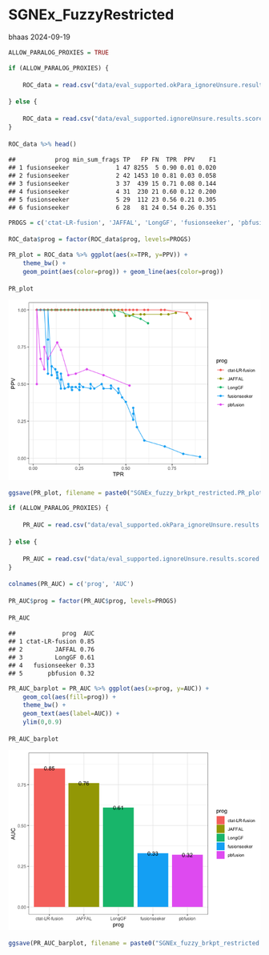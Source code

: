 SGNEx_FuzzyRestricted
================
bhaas
2024-09-19

``` r
ALLOW_PARALOG_PROXIES = TRUE
```

``` r
if (ALLOW_PARALOG_PROXIES) { 

    ROC_data = read.csv("data/eval_supported.okPara_ignoreUnsure.results.scored.ROC", header=T, sep="\t")

} else {
    
    ROC_data = read.csv("data/eval_supported.ignoreUnsure.results.scored.ROC", header=T, sep="\t")
}

ROC_data %>% head()
```

    ##           prog min_sum_frags TP   FP FN  TPR  PPV    F1
    ## 1 fusionseeker             1 47 8255  5 0.90 0.01 0.020
    ## 2 fusionseeker             2 42 1453 10 0.81 0.03 0.058
    ## 3 fusionseeker             3 37  439 15 0.71 0.08 0.144
    ## 4 fusionseeker             4 31  230 21 0.60 0.12 0.200
    ## 5 fusionseeker             5 29  112 23 0.56 0.21 0.305
    ## 6 fusionseeker             6 28   81 24 0.54 0.26 0.351

``` r
PROGS = c('ctat-LR-fusion', 'JAFFAL', 'LongGF', 'fusionseeker', 'pbfusion')

ROC_data$prog = factor(ROC_data$prog, levels=PROGS)
```

``` r
PR_plot = ROC_data %>% ggplot(aes(x=TPR, y=PPV)) + 
    theme_bw() +
    geom_point(aes(color=prog)) + geom_line(aes(color=prog))

PR_plot
```

![](SGNEx_FuzzyRestricted_files/figure-gfm/unnamed-chunk-4-1.png)<!-- -->

``` r
ggsave(PR_plot, filename = paste0("SGNEx_fuzzy_brkpt_restricted.PR_plot.PARA-OK=", ALLOW_PARALOG_PROXIES, ".svg"), height = 4, width=6 )
```

``` r
if (ALLOW_PARALOG_PROXIES) {
    
    PR_AUC = read.csv("data/eval_supported.okPara_ignoreUnsure.results.scored.PR.AUC", header=F, sep="\t")

} else {
    
    PR_AUC = read.csv("data/eval_supported.ignoreUnsure.results.scored.PR.AUC", header=F, sep="\t")
}
    
colnames(PR_AUC) = c('prog', 'AUC')

PR_AUC$prog = factor(PR_AUC$prog, levels=PROGS)

PR_AUC
```

    ##             prog  AUC
    ## 1 ctat-LR-fusion 0.85
    ## 2         JAFFAL 0.76
    ## 3         LongGF 0.61
    ## 4   fusionseeker 0.33
    ## 5       pbfusion 0.32

``` r
PR_AUC_barplot = PR_AUC %>% ggplot(aes(x=prog, y=AUC)) + 
    geom_col(aes(fill=prog)) + 
    theme_bw() +
    geom_text(aes(label=AUC)) + 
    ylim(0,0.9)

PR_AUC_barplot 
```

![](SGNEx_FuzzyRestricted_files/figure-gfm/unnamed-chunk-7-1.png)<!-- -->

``` r
ggsave(PR_AUC_barplot, filename = paste0("SGNEx_fuzzy_brkpt_restricted.PR_AUC.barplot.PARA-OK=", ALLOW_PARALOG_PROXIES, ".svg"), height=4, width=6 )
```
